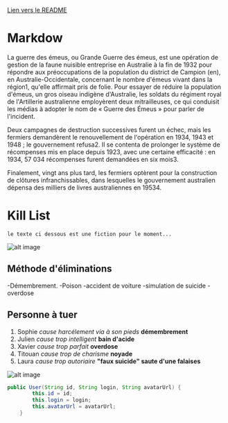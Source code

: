 [Lien vers le README](README.md)

# Markdow

La guerre des émeus, ou Grande Guerre des émeus, est une opération de gestion de la faune nuisible entreprise en Australie à la fin de 1932 pour répondre aux préoccupations de la population du district de Campion (en), en Australie-Occidentale, concernant le nombre d'émeus vivant dans la région1, qu'elle affirmait pris de folie. Pour essayer de réduire la population d'émeus, un gros oiseau indigène d'Australie, les soldats du régiment royal de l'Artillerie australienne employèrent deux mitrailleuses, ce qui conduisit les médias à adopter le nom de « Guerre des Émeus » pour parler de l'incident.

Deux campagnes de destruction successives furent un échec, mais les fermiers demandèrent le renouvellement de l'opération en 1934, 1943 et 1948 ; le gouvernement refusa2. Il se contenta de prolonger le système de récompenses mis en place depuis 1923, avec une certaine efficacité : en 1934, 57 034 récompenses furent demandées en six mois3.

Finalement, vingt ans plus tard, les fermiers optèrent pour la construction de clôtures infranchissables, dans lesquelles le gouvernement australien dépensa des milliers de livres australiennes en 19534. 

# Kill List 
    
    le texte ci dessous est une fiction pour le moment...

![alt image](https://st2.depositphotos.com/2775931/6661/i/600/depositphotos_66613509-stock-photo-bloody-halloween-theme-zombie-killer.jpg)






## Méthode d'éliminations

-Démembrement.
-Poison
-accident de voiture
-simulation de suicide
-overdose

## Personne à tuer

1. Sophie *cause harcélement via à son pieds*
    **démembrement**
2. Julien *cause trop intelligent*
    **bain d'acide**
3. Xavier *cause trop parfait*
    **overdose**
4. Titouan *cause trop de charisme*
    **noyade**
5. Laura *cause trop autoriaire*
    **"faux suicide" saute d'une falaises**







![alt image](https://i.gifer.com/2DSn.gif)



``` java
public User(String id, String login, String avatarUrl) {
        this.id = id;
        this.login = login;
        this.avatarUrl = avatarUrl;
    }
```



